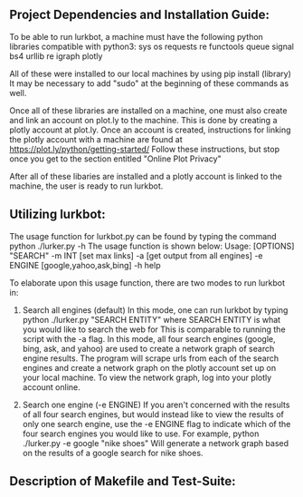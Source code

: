 Project Dependencies and Installation Guide:
--------------------------------------------
To be able to run lurkbot, a machine must have the following python
libraries compatible with python3:
sys
os
requests
re
functools
queue
signal
bs4
urllib
re
igraph
plotly

All of these were installed to our local machines by using
pip install (library)
It may be necessary to add "sudo" at the beginning of these commands as well.

Once all of these libraries are installed on a machine, one must also
create and link an account on plot.ly to the machine. This is done by creating
a plotly account at plot.ly. Once an account is created, instructions for
linking the plotly account with a machine are found at
https://plot.ly/python/getting-started/
Follow these instructions, but stop once you get to the section entitled
"Online Plot Privacy"

After all of these libaries are installed and a plotly account is linked
to the machine, the user is ready to run lurkbot.

Utilizing lurkbot:
------------------
The usage function for lurkbot.py can be found by typing the command
python ./lurker.py -h
The usage function is shown below:
Usage: [OPTIONS] "SEARCH"
        -m INT  [set max links]
        -a [get output from all engines]
        -e ENGINE [google,yahoo,ask,bing]
        -h help

To elaborate upon this usage function, there are two modes to run lurkbot in:

1. Search all engines (default)
In this mode, one can run lurkbot by typing
python ./lurker.py "SEARCH ENTITY"
where SEARCH ENTITY is what you would like to search the web for
This is comparable to running the script with the -a flag.
In this mode, all four search engines (google, bing, ask, and yahoo) are used
to create a network graph of search engine results. The program will scrape
urls from each of the search engines and create a network graph on the plotly
account set up on your local machine. To view the network graph, log into
your plotly account online.

2. Search one engine (-e ENGINE)
If you aren't concerned with the results of all four search engines, but would
instead like to view the results of only one search engine, use the -e ENGINE
flag to indicate which of the four search engines you would like to use.
For example,
python ./lurker.py -e google "nike shoes"
Will generate a network graph based on the results of a google search for
nike shoes.

Description of Makefile and Test-Suite:
---------------------------------------
